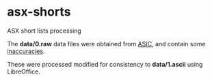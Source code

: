 # asx-shorts
ASX short lists processing

The **data/0.raw** data files were obtained from [ASIC](https://asic.gov.au/regulatory-resources/markets/short-selling/short-selling-reports-notice/), and contain some [inaccuracies](https://asic.gov.au/regulatory-resources/markets/short-selling/short-selling-reports-notice/).

These were processed modified for consistency to **data/1.ascii** using LibreOffice.
